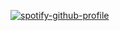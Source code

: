 [![spotify-github-profile](https://spotify-github-profile.vercel.app/api/view?uid=3kah0ygyv8o5ymada8abnyvv0&cover_image=true&theme=default)](https://github.com/kittinan/spotify-github-profile)
